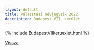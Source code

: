 ```yaml
---
layout: default
title: Választási névjegyzék 2022
description: Budapest VII. kerület
---
```


{% include BudapestVIIkeruuxlet.html %}

[Vissza](./)